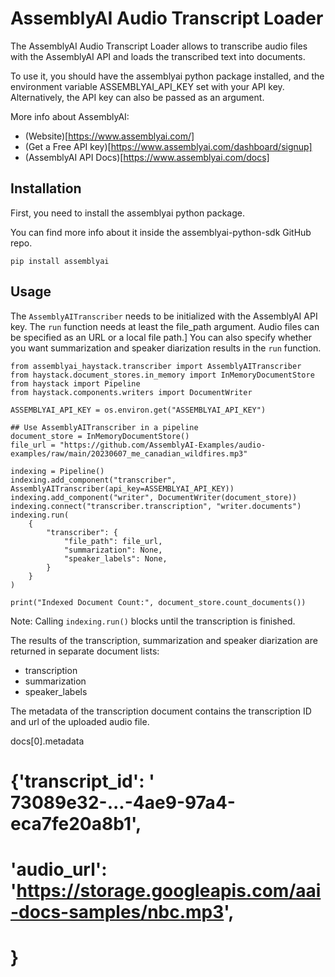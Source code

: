 # AssemblyAI Audio Transcript Loader

The AssemblyAI Audio Transcript Loader allows to transcribe audio files with the AssemblyAI API and loads the transcribed text into documents.

To use it, you should have the assemblyai python package installed, and the environment variable ASSEMBLYAI_API_KEY set with your API key. Alternatively, the API key can also be passed as an argument.

More info about AssemblyAI:

* (Website)[https://www.assemblyai.com/]
* (Get a Free API key)[https://www.assemblyai.com/dashboard/signup]
* (AssemblyAI API Docs)[https://www.assemblyai.com/docs]

## Installation

First, you need to install the assemblyai python package.

You can find more info about it inside the assemblyai-python-sdk GitHub repo.

```
pip install assemblyai
```

## Usage

The `AssemblyAITranscriber` needs to be initialized with the AssemblyAI API key. 
The `run` function needs at least the file_path argument. Audio files can be specified as an URL or a local file path.]
You can also specify whether you want summarization and speaker diarization results in the `run` function.

```
from assemblyai_haystack.transcriber import AssemblyAITranscriber
from haystack.document_stores.in_memory import InMemoryDocumentStore
from haystack import Pipeline
from haystack.components.writers import DocumentWriter

ASSEMBLYAI_API_KEY = os.environ.get("ASSEMBLYAI_API_KEY")

## Use AssemblyAITranscriber in a pipeline
document_store = InMemoryDocumentStore()
file_url = "https://github.com/AssemblyAI-Examples/audio-examples/raw/main/20230607_me_canadian_wildfires.mp3"

indexing = Pipeline()
indexing.add_component("transcriber", AssemblyAITranscriber(api_key=ASSEMBLYAI_API_KEY))
indexing.add_component("writer", DocumentWriter(document_store))
indexing.connect("transcriber.transcription", "writer.documents")
indexing.run(
    {
        "transcriber": {
            "file_path": file_url,
            "summarization": None,
            "speaker_labels": None,
        }
    }
)

print("Indexed Document Count:", document_store.count_documents())
```

Note: Calling `indexing.run()` blocks until the transcription is finished.

The results of the transcription, summarization and speaker diarization are returned in separate document lists:
* transcription
* summarization
* speaker_labels

The metadata of the transcription document contains the transcription ID and url of the uploaded audio file.

docs[0].metadata
# {'transcript_id': '	73089e32-...-4ae9-97a4-eca7fe20a8b1',
#  'audio_url': 'https://storage.googleapis.com/aai-docs-samples/nbc.mp3',
# }
  
